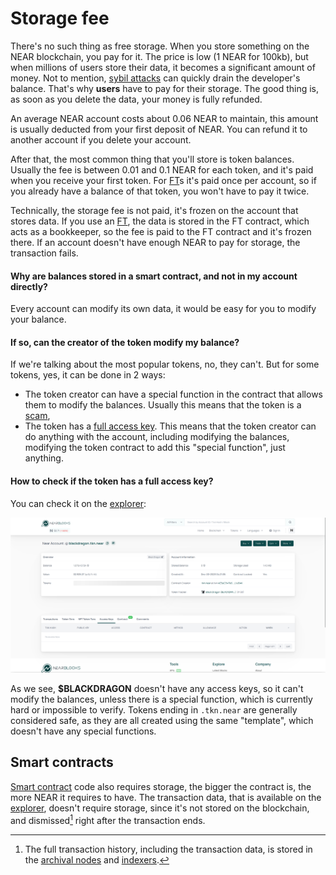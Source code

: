 # Storage fee

There's no such thing as free storage. When you store something on the NEAR
blockchain, you pay for it. The price is low (1 NEAR for 100kb), but when
millions of users store their data, it becomes a significant amount of money.
Not to mention, [sybil attacks](https://docs.near.org/develop/contracts/security/sybil)
can quickly drain the developer's balance. That's why **users** have to pay for their
storage. The good thing is, as soon as you delete the data, your money is fully refunded.

An average NEAR account costs about 0.06 NEAR to maintain, this amount is usually
deducted from your first deposit of NEAR. You can refund it to another account if you
delete your account.

After that, the most common thing that you'll store is token balances. Usually the fee is
between 0.01 and 0.1 NEAR for each token, and it's paid when you receive your first token.
For [FT](../../lvl1/fts.md)s it's paid once per account, so if you already have a balance
of that token, you won't have to pay it twice.

Technically, the storage fee is not paid, it's frozen on the account that stores data.
If you use an [FT](../../lvl1/fts.md), the data is stored in the FT contract, which acts
as a bookkeeper, so the fee is paid to the FT contract and it's frozen there. If an account
doesn't have enough NEAR to pay for storage, the transaction fails.

#### Why are balances stored in a smart contract, and not in my account directly?

Every account can modify its own data, it would be easy for you to modify your balance.

#### If so, can the creator of the token modify my balance?

If we're talking about the most popular tokens, no, they can't. But for some tokens, yes,
it can be done in 2 ways:
- The token creator can have a special function in the contract that allows them to modify
  the balances. Usually this means that the token is a [scam](../../lvl3/scams.md#backdoors),
- The token has a [full access key](keys/index.md#full-access-key). This means that the
  token creator can do anything with the account, including modifying the balances, modifying
  the token contract to add this "special function", just anything.

#### How to check if the token has a full access key?

You can check it on the [explorer](../../lvl3/nearblocks.md):

![Full access key](token-access-keys.png)

As we see, **$BLACKDRAGON** doesn't have any access keys, so it can't modify the
balances, unless there is a special function, which is currently hard or impossible
to verify. Tokens ending in `.tkn.near` are generally considered safe, as they are
all created using the same "template", which doesn't have any special functions.

## Smart contracts

[Smart contract](../../lvl3/smart-contracts.md) code also requires storage, the bigger the
contract is, the more NEAR it requires to have. The transaction data, that is available
on the [explorer](../../lvl3/nearblocks.md), doesn't require storage, since it's not stored
on the blockchain, and dismissed[^1] right after the transaction ends.

[^1]: The full transaction history, including the transaction data, is stored in the
      [archival nodes](../../lvl6/node-types.md) and [indexers](../../lvl6/indexers.md).
